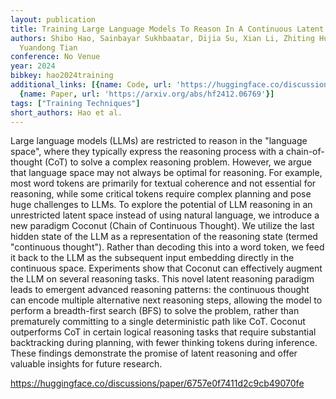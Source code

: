 ```yaml
---
layout: publication
title: Training Large Language Models To Reason In A Continuous Latent Space
authors: Shibo Hao, Sainbayar Sukhbaatar, Dijia Su, Xian Li, Zhiting Hu, Jason Weston,
  Yuandong Tian
conference: No Venue
year: 2024
bibkey: hao2024training
additional_links: [{name: Code, url: 'https://huggingface.co/discussions/paper/6757e0f7411d2c9cb49070fe'},
  {name: Paper, url: 'https://arxiv.org/abs/hf2412.06769'}]
tags: ["Training Techniques"]
short_authors: Hao et al.
---
```

Large language models (LLMs) are restricted to reason in the "language space", where they typically express the reasoning process with a chain-of-thought (CoT) to solve a complex reasoning problem. However, we argue that language space may not always be optimal for reasoning. For example, most word tokens are primarily for textual coherence and not essential for reasoning, while some critical tokens require complex planning and pose huge challenges to LLMs. To explore the potential of LLM reasoning in an unrestricted latent space instead of using natural language, we introduce a new paradigm Coconut (Chain of Continuous Thought). We utilize the last hidden state of the LLM as a representation of the reasoning state (termed "continuous thought"). Rather than decoding this into a word token, we feed it back to the LLM as the subsequent input embedding directly in the continuous space. Experiments show that Coconut can effectively augment the LLM on several reasoning tasks. This novel latent reasoning paradigm leads to emergent advanced reasoning patterns: the continuous thought can encode multiple alternative next reasoning steps, allowing the model to perform a breadth-first search (BFS) to solve the problem, rather than prematurely committing to a single deterministic path like CoT. Coconut outperforms CoT in certain logical reasoning tasks that require substantial backtracking during planning, with fewer thinking tokens during inference. These findings demonstrate the promise of latent reasoning and offer valuable insights for future research.

https://huggingface.co/discussions/paper/6757e0f7411d2c9cb49070fe